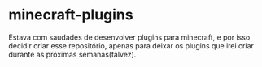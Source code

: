 # minecraft-plugins

Estava com saudades de desenvolver plugins para minecraft, e por isso decidir criar esse repositório, apenas para deixar os plugins que irei criar durante as próximas semanas(talvez).
